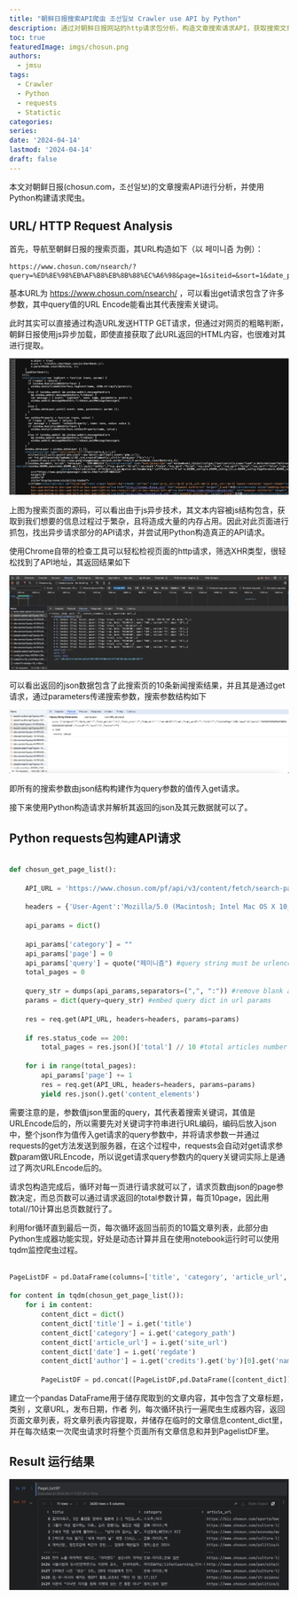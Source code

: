 ```yaml
---
title: "朝鲜日报搜索API爬虫 조선일보 Crawler use API by Python"
description: 通过对朝鲜日报网站的http请求包分析，构造文章搜索请求API，获取搜索文章列表。
toc: true
featuredImage: imgs/chosun.png
authors:
  - jmsu
tags:
  - Crawler
  - Python
  - requests
  - Statictic
categories:
series:
date: '2024-04-14'
lastmod: '2024-04-14'
draft: false
---
```


本文对朝鲜日报(chosun.com，조선일보)的文章搜索API进行分析，并使用Python构建请求爬虫。

## URL/ HTTP Request Analysis

首先，导航至朝鲜日报的搜索页面，其URL构造如下（以 페미니즘 为例）：

```
https://www.chosun.com/nsearch/?query=%ED%8E%98%EB%AF%B8%EB%8B%88%EC%A6%98&page=1&siteid=&sort=1&date_period=&date_start=&date_end=&writer=&field=&emd_word=&expt_word=&opt_chk=false&app_check=0&website=www,chosun&category=
```

基本URL为 https://www.chosun.com/nsearch/ ，可以看出get请求包含了许多参数，其中query值的URL Encode能看出其代表搜索关键词。

此时其实可以直接通过构造URL发送HTTP GET请求，但通过对网页的粗略判断，朝鲜日报使用js异步加载，即使直接获取了此URL返回的HTML内容，也很难对其进行提取。

![searchpage html code](image.png "搜索页面HTML Code")

上图为搜索页面的源码，可以看出由于js异步技术，其文本内容被js结构包含，获取到我们想要的信息过程过于繁杂，且将造成大量的内存占用。因此对此页面进行抓包，找出异步请求部分的API请求，并尝试用Python构造真正的API请求。

使用Chrome自带的检查工具可以轻松检视页面的http请求，筛选XHR类型，很轻松找到了API地址，其返回结果如下

![alt text](image-1.png "API抓包")

可以看出返回的json数据包含了此搜索页的10条新闻搜索结果，并且其是通过get请求，通过parameters传递搜索参数，搜索参数结构如下

![alt text](image-2.png)

即所有的搜索参数由json结构构建作为query参数的值传入get请求。

接下来使用Python构造请求并解析其返回的json及其元数据就可以了。


## Python requests包构建API请求

```python

def chosun_get_page_list():
    
    API_URL = 'https://www.chosun.com/pf/api/v3/content/fetch/search-param-api'
    
    headers = {'User-Agent':'Mozilla/5.0 (Macintosh; Intel Mac OS X 10_15_7) AppleWebKit/537.36 (KHTML, like Gecko) Chrome/122.0.0.0 Safari/537.36'}
    
    api_params = dict()
    
    api_params['category'] = ""
    api_params['page'] = 0
    api_params['query'] = quote("페미니즘") #query string must be urlencoded 
    total_pages = 0
    
    query_str = dumps(api_params,separators=(",", ":")) #remove blank after dict , or : 
    params = dict(query=query_str) #embed query dict in url params 
    
    res = req.get(API_URL, headers=headers, params=params)
    
    if res.status_code == 200:
        total_pages = res.json()['total'] // 10 #total articles number / 10 (1 page 10 articles)
    
    for i in range(total_pages):
        api_params['page'] += 1
        res = req.get(API_URL, headers=headers, params=params)
        yield res.json().get('content_elements')
```

需要注意的是，参数值json里面的query，其代表着搜索关键词，其值是URLEncode后的，所以需要先对关键词字符串进行URL编码，编码后放入json中，整个json作为值传入get请求的query参数中，并将请求参数一并通过requests的get方法发送到服务器，在这个过程中，requests会自动对get请求参数param做URLEncode，所以说get请求query参数内的query关键词实际上是通过了两次URLEncode后的。

请求包构造完成后，循环对每一页进行请求就可以了，请求页数由json的page参数决定，而总页数可以通过请求返回的total参数计算，每页10page，因此用total//10计算出总页数就行了。

利用for循环直到最后一页，每次循环返回当前页的10篇文章列表，此部分由Python生成器功能实现，好处是动态计算并且在使用notebook运行时可以使用tqdm监控爬虫过程。

```python

PageListDF = pd.DataFrame(columns=['title', 'category', 'article_url', 'date', 'author'])

for content in tqdm(chosun_get_page_list()):
    for i in content:
        content_dict = dict()
        content_dict['title'] = i.get('title')
        content_dict['category'] = i.get('category_path')
        content_dict['article_url'] = i.get('site_url')
        content_dict['date'] = i.get('regdate')
        content_dict['author'] = i.get('credits').get('by')[0].get('name')

        PageListDF = pd.concat([PageListDF,pd.DataFrame([content_dict])], ignore_index=True)

```

建立一个pandas DataFrame用于储存爬取到的文章内容，其中包含了文章标题，类别 ，文章URL，发布日期，作者 列，每次循环执行一遍爬虫生成器内容，返回页面文章列表，将文章列表内容提取，并储存在临时的文章信息content_dict里，并在每次结束一次爬虫请求时将整个页面所有文章信息和并到PagelistDF里。

## Result 运行结果

![alt text](image-3.png)


